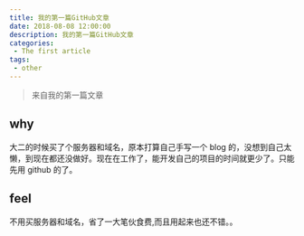 ```yaml
---
title: 我的第一篇GitHub文章
date: 2018-08-08 12:00:00
description: 我的第一篇GitHub文章
categories:
 - The first article
tags:
 - other
---
```


> 来自我的第一篇文章

## why

大二的时候买了个服务器和域名，原本打算自己手写一个 blog 的，没想到自己太懒，到现在都还没做好。现在在工作了，能开发自己的项目的时间就更少了。只能先用 github 的了。

## feel

不用买服务器和域名，省了一大笔伙食费,而且用起来也还不错。。